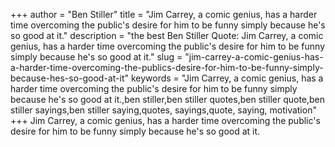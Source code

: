 +++
author = "Ben Stiller"
title = "Jim Carrey, a comic genius, has a harder time overcoming the public's desire for him to be funny simply because he's so good at it."
description = "the best Ben Stiller Quote: Jim Carrey, a comic genius, has a harder time overcoming the public's desire for him to be funny simply because he's so good at it."
slug = "jim-carrey-a-comic-genius-has-a-harder-time-overcoming-the-publics-desire-for-him-to-be-funny-simply-because-hes-so-good-at-it"
keywords = "Jim Carrey, a comic genius, has a harder time overcoming the public's desire for him to be funny simply because he's so good at it.,ben stiller,ben stiller quotes,ben stiller quote,ben stiller sayings,ben stiller saying,quotes, sayings,quote, saying, motivation"
+++
Jim Carrey, a comic genius, has a harder time overcoming the public's desire for him to be funny simply because he's so good at it.
